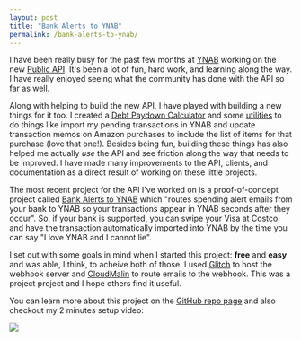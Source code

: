 ```yaml
---
layout: post
title: "Bank Alerts to YNAB"
permalink: /bank-alerts-to-ynab/
---
```


I have been really busy for the past few months at [YNAB](http://www.youneedabudget.com) working on the new [Public API](https://www.youneedabudget.com/introducing-ynabs-api/).  It's been a lot of fun, hard work, and learning along the way.  I have really enjoyed seeing what the community has done with the API so far as well.

Along with helping to build the new API, I have played with building a new things for it too.  I created a [Debt Paydown Calculator](https://github.com/bradymholt/debt-paydown-calculator) and some [utilities](https://github.com/bradymholt/ynab-utils) to do things like import my pending transactions in YNAB and update transaction memos on Amazon purchases to include the list of items for that purchase (love that one!).  Besides being fun, building these things has also helped me actually _use_ the API and see friction along the way that needs to be improved.  I have made many improvements to the API, clients, and documentation as a direct result of working on these little projects.

The most recent project for the API I've worked on is a proof-of-concept project called [Bank Alerts to YNAB](https://github.com/bradymholt/bank-alerts-to-ynab) which "routes spending alert emails from your bank to YNAB so your transactions appear in YNAB seconds after they occur".  So, if your bank is supported, you can swipe your Visa at Costco and have the transaction automatically imported into YNAB by the time you can say "I love YNAB and I cannot lie".

I set out with some goals in mind when I started this project: **free** and **easy** and was able, I think, to acheive both of those.  I used [Glitch](https://glitch.com) to host the webhook server and [CloudMalin](https://cloudmailin.com) to route emails to the webhook.  This was a project project and I hope others find it useful.

You can learn more about this project on the [GitHub repo page](https://github.com/bradymholt/bank-alerts-to-ynab) and also checkout my 2 minutes setup video:

<a href="https://www.youtube.com/watch?v=PDiMCY-NngQ" target="_blank"><img class="alignnone wp-image-2190 size-full" src="https://camo.githubusercontent.com/135a8b22aff4b81b906978f17f54f6dfb385c299/68747470733a2f2f63646e2e676c697463682e636f6d2f31316230666639612d633337352d346563622d393364322d633463303962313064353839253246646f776e6c6f61642e706e673f31353335373439353533313334" /></a>


